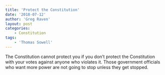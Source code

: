 ```yaml
---
title: 'Protect the Constitution'
date: '2018-07-12'
author: 'Greg Raven'
layout: post
categories:
    - Constitution
tags:
    - 'Thomas Sowell'
---
```


The Constitution cannot protect you if you don’t protect the Constitution with your votes against anyone who violates it. Those government officials who want more power are not going to stop unless they get stopped.